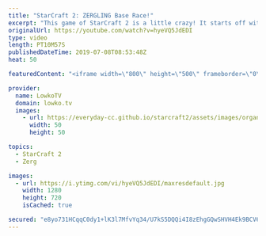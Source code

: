 ```yaml
---
title: "StarCraft 2: ZERGLING Base Race!"
excerpt: "This game of StarCraft 2 is a little crazy! It starts off with a Zergling rush but quickly transitions into both players trying to finish each other off as quickly as possible. This is game of Platinum and Diamond League Zerg versus Zerg in StarCraft 2 with commentary.  Get exclusive content & support"
originalUrl: https://youtube.com/watch?v=hyeVQ5JdEDI
type: video
length: PT10M57S
publishedDateTime: 2019-07-08T08:53:48Z
heat: 50

featuredContent: "<iframe width=\"800\" height=\"500\" frameborder=\"0\" src=\"https://www.youtube.com/embed/hyeVQ5JdEDI\" allow=\"accelerometer; autoplay; encrypted-media; gyroscope; picture-in-picture\" allowfullscreen></iframe>"

provider:
  name: LowkoTV
  domain: lowko.tv
  images:
    - url: https://everyday-cc.github.io/starcraft2/assets/images/organizations/lowko.tv-50x50.jpg
      width: 50
      height: 50

topics:
  - StarCraft 2
  - Zerg

images:
  - url: https://i.ytimg.com/vi/hyeVQ5JdEDI/maxresdefault.jpg
    width: 1280
    height: 720
    isCached: true

secured: "e8yo731HCqqC0dy1+lK3l7MfvYq34/U7kS5DQQi4I8zEhgGQwSHVH4Ek9BCV6nVAehC0+3k7wkcZOeDNLChAH7nZffmFU+fZOQmwk/o71a6COtlt05QVXQiNtN+EtGqtNmuwNRY0YjdIEgIp+ROeS6wgI/71hijab1qOdH3mw+fUjXHV6esQpTqPigSdtSmBE4RPhaTti+am0XJfyfnyRuKmWw+v3/bfJnZbTLknb6nMdXZeBE1YnR/XOLb57aYyt9hi5dnGvmpo08CAloxiQrkqBI0QbhKbWo8kETgZP2GqLLJmtXaZTyuSl4RtuIjXzgFgZo0eTNsFrWrIyJ3AcLn1fiIVmBkmo7uFFi5NqLSpRl/+hbi7NTO5JXU39hH4+t1vL2WxHQnlB2vwnMoMIwBc3HRjTsvvl8iYeddGwXU=;uncis+Yg9y4GaE5LM6yVNQ=="
---
```


